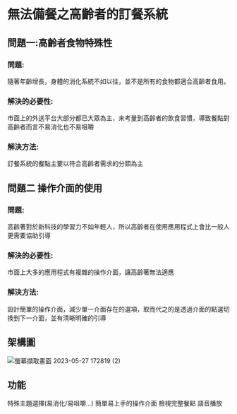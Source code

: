 # 無法備餐之高齡者的訂餐系統

## 問題一:高齡者食物特殊性
### 問題:
隨著年齡增長，身體的消化系統不如以往，並不是所有的食物都適合高齡者食用。
### 解決的必要性:
市面上的外送平台大部分都已大眾為主，未考量到高齡者的飲食習慣，導致餐點對高齡者而言不易消化也不易咀嚼
### 解決方法:
訂餐系統的餐點主要以符合高齡者需求的分類為主

## 問題二   操作介面的使用
### 問題:
高齡著對於新科技的學習力不如年輕人，所以高齡者在使用應用程式上會比一般人更需要協助引導
### 解決的必要性:
市面上大多的應用程式有複雜的操作介面，讓高齡著無法適應
### 解決方法:
設計簡單的操作介面，減少單一介面存在的選項，取而代之的是透過介面的點選切換到下一介面，並有清晰明確的引導

## 架構圖

![螢幕擷取畫面 2023-05-27 172819 (2)](https://github.com/LinChiaEn/Restaurant_App/assets/93340978/3e4580d0-cbe0-4a8a-8205-ddaebc47397e)

## 功能
特殊主題選擇(易消化/易咀嚼…)
簡單易上手的操作介面
檢視完整餐點
語音播放

